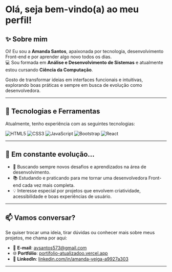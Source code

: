 # Olá, seja bem-vindo(a) ao meu perfil!

## ✨ Sobre mim
Oi! Eu sou a **Amanda Santos**, apaixonada por tecnologia, desenvolvimento Front-end e por aprender algo novo todos os dias.  
💻 Sou formada em **Análise e Desenvolvimento de Sistemas** e atualmente estou cursando **Ciência da Computação**.  

Gosto de transformar ideias em interfaces funcionais e intuitivas, explorando boas práticas e sempre em busca de evolução como desenvolvedora.

---

## 🚀 Tecnologias e Ferramentas
Atualmente, tenho experiência com as seguintes tecnologias:

![HTML5](https://img.shields.io/badge/HTML5-E34F26?style=for-the-badge&logo=html5&logoColor=white)
![CSS3](https://img.shields.io/badge/CSS3-1572B6?style=for-the-badge&logo=css3&logoColor=white)
![JavaScript](https://img.shields.io/badge/JavaScript-F7DF1E?style=for-the-badge&logo=javascript&logoColor=black)
![Bootstrap](https://img.shields.io/badge/Bootstrap-7952B3?style=for-the-badge&logo=bootstrap&logoColor=white)
![React](https://img.shields.io/badge/React-61DAFB?style=for-the-badge&logo=react&logoColor=black)

---

## 🌱 Em constante evolução...
- 🎯 Buscando sempre novos desafios e aprendizados na área de desenvolvimento.
- 📚 Estudando e praticando para me tornar uma desenvolvedora Front-end cada vez mais completa.
- 💡 Interesse especial por projetos que envolvem criatividade, acessibilidade e boas experiências de usuário.

---

## 📫 Vamos conversar?
Se quiser trocar uma ideia, tirar dúvidas ou conhecer mais sobre meus projetos, me chama por aqui:

- 📧 **E-mail**: [avsantos573@gmail.com](mailto:avsantos573@gmail.com)  
- 🌐 **Portfólio**: [portifolio-atualizadoo.vercel.app](https://portifolio-atualizadoo.vercel.app/index.html)  
- 💼 **LinkedIn**: [linkedin.com/in/amanda-veiga-a9927a303](https://www.linkedin.com/in/amanda-veiga-a9927a303)

---
